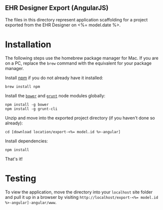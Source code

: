 EHR Designer Export (AngularJS)
-------------------------------

The files in this directory represent application scaffolding for a project exported from the EHR Designer on <%= model.date %>.

Installation
============
The following steps use the homebrew package manager for Mac. If you are on a PC, replace the `brew` command with the equivalent for your package manager.

Install [npm](https://www.npmjs.org/) if you do not already have it installed:
	
	brew install npm
	
Install the [`bower`](http://bower.io/) and [`grunt`](http://gruntjs.com/) node modules globally:
	
	npm install -g bower
	npm install -g grunt-cli

Unzip and move into the exported project directory (if you haven't done so already):

	cd [download location/export-<%= model.id %>-angular]

Install dependencies:
	
	npm install

That's it!

Testing
=======
To view the application, move the directory into your `localhost` site folder and pull it up in a browser by visiting `http://localhost/export-<%= model.id %>-angular]-angular/www`.
